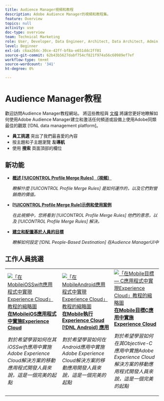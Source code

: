 ```yaml
---
title: Audience Manager視頻和教程
description: Adobe Audience Manager的視頻和教程集。
feature: Overview
topics: null
activity: use
doc-type: overview
team: Technical Marketing
role: User, Developer, Data Engineer, Architect, Data Architect, Admin, Leader
level: Beginner
exl-id: c6aa264c-30ce-42ff-bf8a-e651ddc2ff01
source-git-commit: 62b43b5627dabf754cf821f974a56c60989ef7ef
workflow-type: tm+mt
source-wordcount: '341'
ht-degree: 0%

---
```


# Audience Manager教程

歡迎訪問Audience Manager教程網站。 將這些教程與 [文檔](https://experienceleague.adobe.com/docs/audience-manager/user-guide/aam-home.html) 將讓您更好地瞭解如何使用Adobe Audience Manager建立和激活任何頻道或設備上使用Adobe同類最佳的觀眾 [!DNL data management platform]。

* **員工挑選** 突出了我們最喜愛的內容
* 按主題和子主題瀏覽 **左導航**
* 使用 **搜索** 頁面頂部的欄位

## 新功能

* **[概述 [!UICONTROL Profile Merge Rules] （視頻）](build-and-manage-audiences/profile-merge/overview-of-profile-merge-rules.md)**

   *瞭解什麼 [!UICONTROL Profile Merge Rules] 是如何運作的，以及它們對營銷商的價值。*

* **[[!UICONTROL Profile Merge Rule]示例和使用案例](build-and-manage-audiences/profile-merge/profile-merge-rule-examples-and-use-cases.md)**

   *在此視頻中，您將看到 [!UICONTROL Profile Merge Rules] 他們的意思，以及 [!UICONTROL Profile Merge Rules] 解決。*

* **[建立和配置基於人員的目標](data-activation/people-based-destinations/create-and-configure-people-based-destinations.md)**

   *瞭解如何設定 [!DNL People-Based Destination] 在Audience ManagerUI中*

## 工作人員挑選

<table>
<tr>
  <td>
    <a href="https://experienceleague.adobe.com/docs/launch-learn/implementing-in-mobile-ios-swift-apps-with-launch/index.html?lang=en">
      <img alt="「在MobileiOSSwift應用程式中實現Experience Cloud」教程的縮略圖" src="assets/thumb_swift.png" />
    </a>
    <div>
      <a href="https://experienceleague.adobe.com/docs/launch-learn/implementing-in-mobile-ios-swift-apps-with-launch/index.html?lang=en">
    <strong>在MobileiOS應用程式中實施Experience Cloud</strong>
    </a>
    </div>
    <p>
    <em>對於希望學習如何在其iOSSwift應用中實施Adobe Experience Cloud解決方案的移動應用程式開發人員來說，這是一個完美的起點</em>
    <p>
  </td>
  <td>
    <a href="https://experienceleague.adobe.com/docs/launch-learn/implementing-in-mobile-android-apps-with-launch/index.html?lang=en">
      <img alt="「在MobileAndroid應用程式中實現Experience Cloud」教程的縮略圖" src="assets/thumb_android.png" />
    </a>
    <div>
      <a href="https://experienceleague.adobe.com/docs/launch-learn/implementing-in-mobile-android-apps-with-launch/index.html?lang=en">
    <strong>在Mobile執行Experience Cloud [!DNL Android] 應用</strong>
    </a>
    </div>
    <p>
    <em>對於希望學習如何在Android應用中實施Adobe Experience Cloud解決方案的移動應用開發人員來說，這是一個完美的起點</em>
    <p>
  </td>
  <td>
    <a href="https://experienceleague.adobe.com/docs/launch-learn/implementing-in-mobile-ios-objective-c-apps-with-launch/index.html?lang=en">
      <img alt="「在Mobile目標 — C應用程式中實現Experience Cloud」教程的縮略圖" src="assets/thumb_objective_c.png" />
    </a>
    <div>
      <a href="https://experienceleague.adobe.com/docs/launch-learn/implementing-in-mobile-ios-objective-c-apps-with-launch/index.html?lang=en">
    <strong>在Mobile目標C應用中實施Experience Cloud</strong>
    </a>
    </div>
    <p>
    <em>對於希望學習如何在其Objective-C應用中實施Adobe Experience Cloud解決方案的移動應用程式開發人員來說，這是一個完美的起點</em>
    <p>
  </td>
</tr>
</table>
